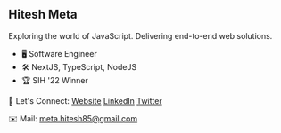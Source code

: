 ## Hitesh Meta

Exploring the world of JavaScript. Delivering end-to-end web solutions.

- 🖥️ Software Engineer
- 🛠️ NextJS, TypeScript, NodeJS
- 🏆 SIH '22 Winner

🔗 Let's Connect:
[Website](https://hiteshmeta.vercel.app/)
[LinkedIn](https://www.linkedin.com/in/hiteshmeta/)
[Twitter](https://twitter.com/hiteshmeta/)

✉️ Mail: meta.hitesh85@gmail.com

